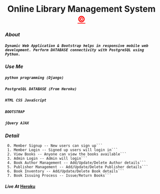 <h1 align="center" >Online Library Management System <a style="color: red;" href="github.com/shyamkumaryadav" target="_blank" >&copy;</a></h1>

### *About*   
##### ```Dynamic Web Application & Bootstrap helps in responsive mobile web development. Perform DATABASE connectivity with PostgreSQL using Python.```  

### *Use Me*  
#####    ```python programming (Django)```  
#####     ```PostgreSQL DATABASE (From Heroku)```  
#####     ```HTML CSS JavaScript```  
#####     ```BOOTSTRAP```  
#####     ```jQuery AJAX```  

### *Detail*   
     0. Member Signup -- New users can sign up```  
     1. Member Login -- Signed up users will login in```  
     2. View Books -- Anyone can view the books available```  
     3. Admin Login -- Admin will login```  
     4. Book Author Management -- Add/Update/Delete Author details```  
     5. Publisher Management -- Add/Update/Delete Publisher details```  
     6. Book Inventory -- Add/Update/Delete Book details```  
     7. Book Issuing Process -- Issue/Return Books```  
       
#### *Live At*    [Heroku](https://shyamkumaryadav.herokuapp.com/)
